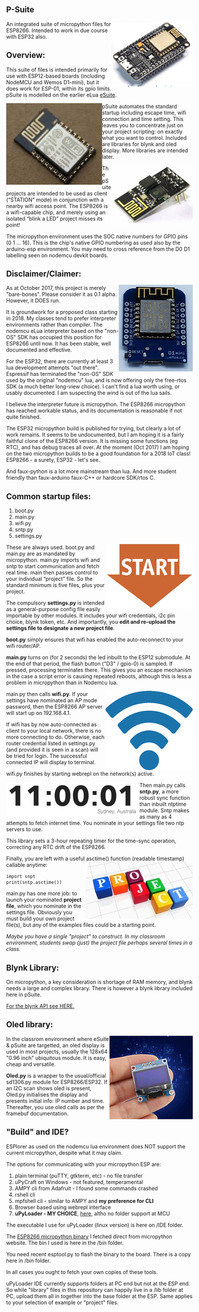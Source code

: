 ## P-Suite

<img align="right" src="images/nodemcu.png">
An integrated suite of micropython files for ESP8266. Intended to work in due course with ESP32 also.


## Overview:

This suite of files is intended primarily for use with ESP12-based
boards (including NodeMCU and Wemos D1-mini), but it does work for
ESP-01, within its gpio limits. pSuite is modelled on the earlier eLua [eSuite](https://github.com/BLavery/esuite-lua).

<img align="left" src="images/esp-12.png">pSuite automates the standard startup including escape time, wifi connection and time
setting. This leaves you to concentrate just on your project scripting: on exactly
what you want to control. Included are libraries for blynk and oled display. More libraries are intended later.

<img align="right" src="images/esp01.jpg">The pSuite projects are intended to be used as client (“STATION” mode)
in conjunction with a nearby wifi access point. The ESP8266 is a
wifi-capable chip, and merely using an isolated “blink a LED” project
misses its point!


The micropython environment uses the SOC native numbers for GPIO pins (0 1 ... 16). This is the chip's native GPIO numbering as used also by the arduino-esp environment. You may need to cross reference from the D0 D1 labelling seen on nodemcu devkit boards.

## Disclaimer/Claimer:

<img align="right" src="images/d1.jpg">As at October 2017, this project is merely "bare-bones". Please consider it as 0.1 alpha. However, it DOES run.

It is groundwork for a proposed class starting in 2018. My classes tend to prefer interpreter environments rather than compiler. The nodemcu eLua interpreter based on the "non-OS" SDK has occupied this position for ESP8266 until now. It has been stable, well documented and effective.

For the ESP32, there are currently at least 3 lua development attempts "out there". Espressif has terminated the "non-OS" SDK used by the original "nodemcu" lua, and is now offering only the free-rtos SDK (a much better long-view choice). I can't find a lua worth using, or usably documented. I am suspecting the wind is out of the lua sails.

I believe the interpreter future is micropython. The ESP8266 micropython has reached workable status, and its documentation is reasonable if not quite finished. 

The ESP32 micropython build is published for trying, but clearly a lot of work remains. It seems to be undocumented, but I am hoping it is a fairly faithful clone of the ESP8266 version. It is missing some functions (eg RTC), and has debug traces all over. At the moment (Oct 2017) I am hoping on the two micropython builds to be a good foundation for a 2018 IoT class! ESP8266 - a surety, ESP32 - let's see.

And faux-python is a lot more mainstream than lua. And more student friendly than faux-arduino faux-C++ or hardcore SDK/rtos C.

## Common startup files:

1. boot.py
1. main.py
1. wifi.py
1. sntp.py
1. settings.py

<img align="right" src="images/init.png">These are always used. boot.py and main.py are as mandated by micropython. main.py imports wifi and sntp to start communication and fetch real time. 
main then passes control to
your individual “project” file. So the standard minimum is five files, plus your project.

The compulsory **settings.py** is intended as a general-purpose config file easily importable by other modules. It includes your wifi credentials, i2c pin choice, blynk token, etc. And importantly, you **edit and re-upload the settings file to designate a new project file**.


**boot.py** simply ensures that wifi has enabled the auto-reconnect to your wifi router/AP.

**main.py** turns on (for 2 seconds) the led inbuilt to the ESP12 submodule. At the end of that period, the flash button ("D3" / gpio-0) is sampled. If pressed, processing terminates there. This gives you an escape mechanism in the case a script error is causing repeated reboots, although this is less a problem in micropython than in Nodemcu lua.

<img align="right" src="images/wifi.png">main.py then calls **wifi.py**. If your settings have nominated an AP mode password, then the ESP8266 AP server will start up on 192.168.4.1.  

If wifi has by now auto-connected as client to your local network, there is no more connecting to do. Otherwise, each router credential listed in settings.py (and provided it is seen in a scan) will be tried for login. The successful connected IP will display to terminal.

wifi.py finishes by starting webrepl on the network(s) active.

<img align="left" src="images/time1.png">Then main.py calls **sntp.py**, a more robust sync function than inbuilt ntptime module. Sntp makes as many as 4 attempts to fetch internet time. You nominate in your settings file two ntp servers to use.

This library sets a 3-hour repeating timer for the time-sync operation, correcting any RTC drift of the ESP8266.

Finally, you are left with a useful asctime() function (readable timestamp) callable anytime:<img align="right" src="images/project.jpg">

	import snpt
	print(sntp.asctime())

main.py has one more job: to launch your nominated **project file**, which you nominate in the settings file. Obviously you must build your own project file(s), but any of the examples files could be a starting point.

*Maybe you have a single "project" to construct. In my classroom environment, students swap (just) the project file perhaps several times in a class.*

## Blynk Library:

On micropython, a key consideration is shortage of RAM memory, and blynk needs a large and complex library. There is however a blynk library included here in pSuite.

[For the blynk API see HERE.](pblynk.md)



## Oled library:

<img align="right" src="images/oled.jpg">In the classrom environment where eSuite & pSuite are targetted, 
an oled display is used in most projects, usually the 128x64 "0.96 inch" ubiquitous module. It is easy, cheap and versatile.

**Oled.py** is a wrapper to the usual/official sd1306.py module for ESP8266/ESP32. If an I2C scan shows oled is present, Oled.py initialises the display and presents initial info: IP number and time.  Thereafter, you use oled calls as per the framebuf documentation. 

## "Build" and IDE?

ESPlorer as used on the nodemcu lua environment does NOT support the current micropython, despite what it may claim.

The options for communicating with your micropython ESP are:

1.  plain terminal (puTTY, gtkterm, etc) - no file transfer
1.  uPyCraft on Windows - not featured, temperamental
1.  AMPY cli from Adafruit - I found some commands crashed
1.  rshell cli
1.  mpfshell cli - similar to AMPY and **my preference for CLI**
1.  Browser based using webrepl interface
1.  **uPyLoader - MY CHOICE**, [here](https://github.com/BetaRavener/uPyLoader), altho no folder support at MCU

The executable I use for uPyLoader (linux version) is here on /IDE folder.

The [ESP8266 micropython binary](http://micropython.org/download#esp8266) I fetched direct from micropython website. The bin I used is here in the /bin folder.

You need recent esptool.py to flash the binary to the board. There is a copy here in /bin folder.

In all cases you ought to fetch your own copies of these tools.

uPyLoader IDE currently supports folders at PC end but not at the ESP end. So while "library" files in this repository can happily live in a /lib folder at PC, upload them all in together into the base folder at the ESP. Same applies to your selection of example or "project" files.
